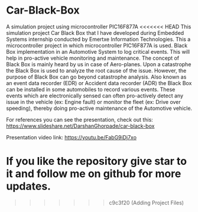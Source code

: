 # Car-Black-Box
A simulation project using microcontroller PIC16F877A
<<<<<<< HEAD
This simulation project Car Black Box that I have developed during Embedded Systems internship conducted by Emertxe Information Technologies.
This a microcontroller project in which microcontroller PIC16F877A is used.
Black Box implementation in an Automotive System to log critical events. This will help in pro-active vehicle monitoring and maintenance.
The concept of Black Box is mainly heard by us in case of Aero-planes. Upon a catastrophe the Black Box is used to analyze the root cause of the issue. However, the purpose of Black Box can go beyond catastrophe analysis. Also known as an event data recorder (EDR) or Accident data recorder (ADR) the Black Box can be installed in some automobiles to record various events. These events which are electronically sensed can often pro-actively detect any issue in the vehicle (ex: Engine fault) or monitor the fleet (ex: Drive over speeding), thereby doing pro-active maintenance of the Automotive vehicle. 

For references you can see the presentation, check out this:
https://www.slideshare.net/DarshanGhorpade/car-black-box

Presentation video link:
https://youtu.be/FabG9iDj7xo


If you like the repository give star to it and follow me on github for more updates.
=======
>>>>>>> c9c3f20 (Adding Project Files)
